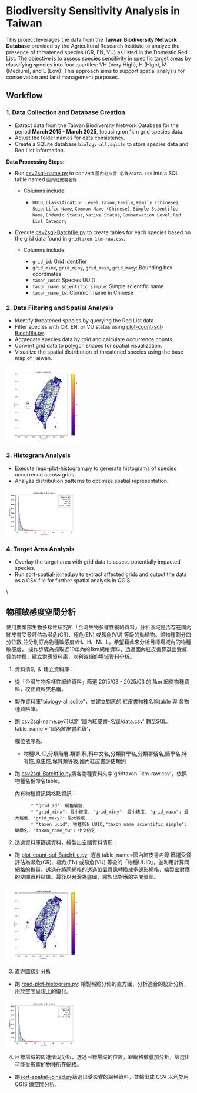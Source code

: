 # Biodiversity Sensitivity Analysis in Taiwan

This project leverages the data from the **Taiwan Biodiversity Network Database** provided by the Agricultural Research Institute to analyze the presence of threatened species (CR, EN, VU) as listed in the Domestic Red List. The objective is to assess species sensitivity in specific target areas by classifying species into four quartiles: VH (Very High), H (High), M (Medium), and L (Low). This approach aims to support spatial analysis for conservation and land management purposes.

## Workflow

### 1. Data Collection and Database Creation

* Extract data from the Taiwan Biodiversity Network Database for the period **March 2015 - March 2025**, focusing on 1km grid species data.
* Adjust the folder names for data consistency.
* Create a SQLite database `biology-all.sqlite` to store species data and Red List information.

**Data Processing Steps:**

* Run [csv2sql-name.py](/csv2sql-name.py) to convert `國內紅皮書-名錄/data.csv` into a SQL table named `國內紅皮書名錄`.

  * Columns include:

    * `UUID`, `Classification Level`, `Taxon`, `Family`, `Family (Chinese)`, `Scientific Name`, `Common Name (Chinese)`, `Simple Scientific Name`, `Endemic Status`, `Native Status`, `Conservation Level`, `Red List Category`

* Execute [csv2sql-Batchfile.py](/csv2sql-Batchfile.py) to create tables for each species based on the grid data found in `gridtaxon-1km-raw.csv`.

  * Columns include:

    * `grid_id`: Grid identifier
    * `grid_minx`, `grid_miny`, `grid_maxx`, `grid_maxy`: Bounding box coordinates
    * `taxon_uuid`: Species UUID
    * `taxon_name_scientific_simple`: Simple scientific name
    * `taxon_name_tw`: Common name in Chinese

### 2. Data Filtering and Spatial Analysis

* Identify threatened species by querying the Red List data.
* Filter species with CR, EN, or VU status using [plot-count-sql-Batchfile.py](/plot-count-sql-Batchfile.py).
* Aggregate species data by grid and calculate occurrence counts.
* Convert grid data to polygon shapes for spatial visualization.
* Visualize the spatial distribution of threatened species using the base map of Taiwan.
<img src="/image/Figure_1.png" width=40% >

### 3. Histogram Analysis

* Execute [read-plot-histogram.py](/read-plot-histogram.py) to generate histograms of species occurrence across grids.
* Analyze distribution patterns to optimize spatial representation.
<img src="/image/Figure_2.png" width=40% >


### 4. Target Area Analysis

* Overlay the target area with grid data to assess potentially impacted species.
* Run [sort-spatial-joined.py](/sort-spaitial-joined.py) to extract affected grids and output the data as a CSV file for further spatial analysis in QGIS.




\

## 物種敏感度空間分析

使用農業部生物多樣性研究所「台灣生物多樣性網絡資料」分析區域是否存在國內紅皮書受脅評估為瀕危(CR)、極危(EN) 或易危(VU) 等級的動植物。將物種劃分四分位數,並分別訂為物種敏感度VH、H、M、L。希望藉此來分析目標場域內的物種敏感度，
操作步驟為抓取近10年內的1km網格資料，透過國內紅皮書篩選出受威脅的物種，建立對應資料庫，以利後續的場域資料分析。

1. 資料清洗 ＆ 建立資料庫：
- 從「台灣生物多樣性網絡資料」篩選 2015/03 - 2025/03 的 1km 網格物種資料，校正資料夾名稱。
- 製作資料庫"biology-all.sqlite"，並建立對應的 紅皮書物種名稱table 與 各物種資料庫。
- 跑 [csv2sql-name.py](/csv2sql-name.py)可以將 '國內紅皮書-名錄/data.csv' 轉至SQL。
  table_name = '國內紅皮書名錄'，

  欄位依序為:

    * 物種UUID,分類階層,類群,科,科中文名,分類群學名,分類群俗名,簡學名,特有性,原生性,保育類等級,國內紅皮書評估類別
      
- 跑 [csv2sql-Batchfile.py](/csv2sql-Batchfile.py)將各物種資料夾中'gridtaxon-1km-raw.csv'，依照物種名稱命名table。
  
  內有物種資訊與格點資訊：
  
            * "grid_id": 網格編號,
            * "grid_minx": 最小經度, "grid_miny": 最小緯度, "grid_maxx": 最大經度, "grid_maxy": 最大緯度,...
            * "taxon_uuid": 物種TBN UUID,"taxon_name_scientific_simple": 簡學名, "taxon_name_tw": 中文俗名
  
2. 透過資料庫篩選資料，繪製出空間資料情形：
- 跑 [plot-count-sql-Batchfile.py](/plot-count-sql-Batchfile.py): 透過 table_name=國內紅皮書名錄 篩選受脅評估為瀕危(CR)、極危(EN) 或易危(VU) 等級的「物種UUID」，並利用計算同網格的數量。透過在將同網格的透過位置資訊轉換成多邊形網格，繪製出對應的空間資料結果。最後以台灣為底圖，繪製出對應的空間資訊。

<img src="/image/Figure_1.png" width=40% >

3. 直方圖統計分析
- 跑 [read-plot-histogram.py](/read-plot-histogram.py): 繪製格點分佈的直方圖，分析適合的統計分析，用於空間呈現上的優化。

<img src="/image/Figure_2.png" width=40% >

4. 目標場域的周遭情況分析，透過目標場域的位置，跟網格做疊加分析，篩選出可能受影響的物種所在網格。
 - 跑[sort-spatial-joined.py](/sort-spaitial-joined.py)篩選出受影響的網格資料，並輸出成 CSV 以利於用 QGIS 做空間分析。


